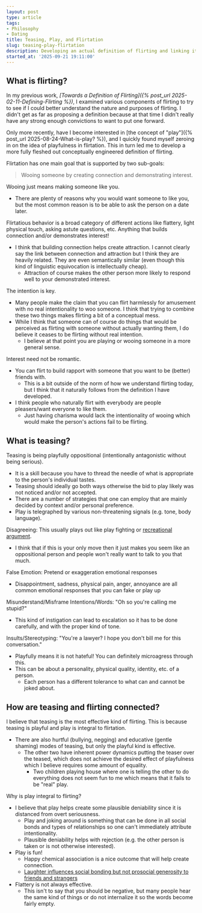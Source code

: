 ```yaml
---
layout: post
type: article
tags:
- Philosophy
- Dating
title: Teasing, Play, and Flirtation
slug: teasing-play-flirtation
description: Developing an actual definition of flirting and linking it to teasing/play.
started_at: '2025-09-21 19:11:00'
---
```


## What is flirting?

In my previous work, *[Towards a Definition of Flirting]({% post_url 2025-02-11-Defining-Flirting %})*, I examined various components of flirting to try to see if I could better understand the nature and purposes of flirting. I didn't get as far as proposing a definition because at that time I didn't really have any strong enough convictions to want to put one forward.

Only more recently, have I become interested in [the concept of "play"]({% post_url 2025-08-24-What-is-play? %}), and I quickly found myself zeroing in on the idea of playfulness in flirtation. This in turn led me to develop a more fully fleshed out conceptually engineered definition of flirting.

Flirtation has one main goal that is supported by two sub-goals:

> Wooing someone by creating connection and demonstrating interest.

Wooing just means making someone like you.
* There are plenty of reasons why you would want someone to like you, but the most common reason is to be able to ask the person on a date later.

Flirtatious behavior is a broad category of different actions like flattery, light physical touch, asking astute questions, etc. Anything that builds connection and/or demonstrates interest!
* I think that building connection helps create attraction. I cannot clearly say the link between connection and attraction but I think they are heavily related. They are even semantically similar (even though this kind of linguistic equivocation is intellectually cheap).
    * Attraction of course makes the other person more likely to respond well to your demonstrated interest.

The intention is key.
* Many people make the claim that you can flirt harmlessly for amusement with no real intentionality to woo someone. I think that trying to combine these two things makes flirting a bit of a conceptual mess.
* While I think that someone can of course do things that would be perceived as flirting with someone without actually wanting them, I do believe it ceases to be flirting without real intention. 
    * I believe at that point you are playing or wooing someone in a more general sense.

Interest need not be romantic.
* You can flirt to build rapport with someone that you want to be (better) friends with.
    * This is a bit outside of the norm of how we understand flirting today, but I think that it naturally follows from the definition I have developed.
* I think people who naturally flirt with everybody are people pleasers/want everyone to like them.
    * Just having charisma would lack the intentionality of wooing which would make the person's actions fail to be flirting.

## What is teasing?

Teasing is being playfully oppositional (intentionally antagonistic without being serious).
* It is a skill because you have to thread the needle of what is appropriate to the person's individual tastes.
* Teasing should ideally go both ways otherwise the bid to play likely was not noticed and/or not accepted.
* There are a number of strategies that one can employ that are mainly decided by context and/or personal preference.
* Play is telegraphed by various non-threatening signals (e.g. tone, body language).

Disagreeing: This usually plays out like play fighting or [recreational argument](https://www.upworthy.com/woman-realizes-she-comes-from-a-recreational-argument-family).
* I think that if this is your only move then it just makes you seem like an oppositional person and people won't really want to talk to you that much.

False Emotion: Pretend or exaggeration emotional responses
* Disappointment, sadness, physical pain, anger, annoyance are all common emotional responses that you can fake or play up

Misunderstand/Misframe Intentions/Words: "Oh so you're calling me stupid?"
* This kind of instigation can lead to escalation so it has to be done carefully, and with the proper kind of tone.

Insults/Stereotyping: "You're a lawyer? I hope you don't bill me for this conversation."
* Playfully means it is not hateful! You can definitely microagress through this.
* This can be about a personality, physical quality, identity, etc. of a person.
    * Each person has a different tolerance to what can and cannot be joked about.

## How are teasing and flirting connected?

I believe that teasing is the most effective kind of flirting. This is because teasing is playful and play is integral to flirtation.
* There are also hurtful (bullying, negging) and educative (gentle shaming) modes of teasing, but only the playful kind is effective.
    * The other two have inherent power dynamics putting the teaser over the teased, which does not achieve the desired effect of playfulness which I believe requires some amount of equality.
        * Two children playing house where one is telling the other to do everything does not seem fun to me which means that it fails to be "real" play.

Why is play integral to flirting?
* I believe that play helps create some plausible deniability since it is distanced from overt seriousness.
    * Play and joking around is something that can be done in all social bonds and types of relationships so one can't immediately attribute intentionality.
    * Plausible deniability helps with rejection (e.g. the other person is taken or is not otherwise interested).
* Play is fun!
    * Happy chemical association is a nice outcome that will help create connection.
    * [Laughter influences social bonding but not prosocial generosity to friends and strangers](https://pmc.ncbi.nlm.nih.gov/articles/PMC8362988/)
* Flattery is not always effective.
    * This isn't to say that you should be negative, but many people hear the same kind of things or do not internalize it so the words become fairly empty.